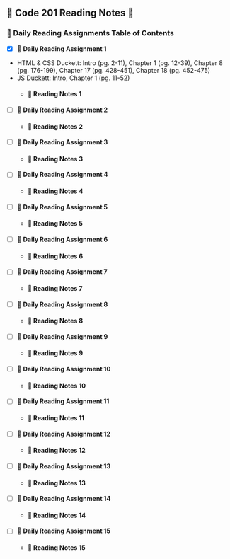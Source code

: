 ## 📓 Code 201 Reading Notes 📓
### 📙 Daily Reading Assignments Table of Contents
 - [x] 📙 **Daily Reading Assignment 1**
  - HTML & CSS Duckett: Intro (pg. 2-11), Chapter 1 (pg. 12-39), Chapter 8 (pg. 176-199), 
             Chapter 17 (pg. 428-451), Chapter 18 (pg. 452-475)
  - JS Duckett: Intro, Chapter 1 (pg. 11-52)
    - #### 📄 **Reading Notes 1**
 - [ ] 📙 **Daily Reading Assignment 2**
    - #### 📄 **Reading Notes 2** 
 - [ ] 📙 **Daily Reading Assignment 3**
    - #### 📄 **Reading Notes 3**
 - [ ] 📙 **Daily Reading Assignment 4**
    - #### 📄 **Reading Notes 4**
 - [ ] 📙 **Daily Reading Assignment 5**
    - #### 📄 **Reading Notes 5**
 - [ ] 📙 **Daily Reading Assignment 6**
    - #### 📄 **Reading Notes 6**
 - [ ] 📙 **Daily Reading Assignment 7**
    - #### 📄 **Reading Notes 7**
 - [ ] 📙 **Daily Reading Assignment 8**
    - #### 📄 **Reading Notes 8**
 - [ ] 📙 **Daily Reading Assignment 9**
    - #### 📄 **Reading Notes 9**
 - [ ] 📙 **Daily Reading Assignment 10**
    - #### 📄 **Reading Notes 10**
 - [ ] 📙 **Daily Reading Assignment 11**
    - #### 📄 **Reading Notes 11**
 - [ ] 📙 **Daily Reading Assignment 12**
    - #### 📄 **Reading Notes 12**
 - [ ] 📙 **Daily Reading Assignment 13**
    - #### 📄 **Reading Notes 13**
 - [ ] 📙 **Daily Reading Assignment 14**
    - #### 📄 **Reading Notes 14**
 - [ ] 📙 **Daily Reading Assignment 15**
    - #### 📄 **Reading Notes 15**
